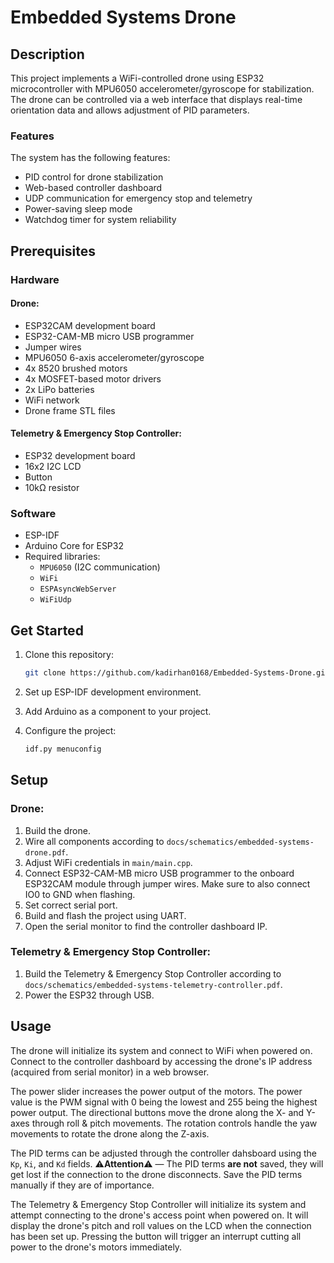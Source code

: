 # Embedded Systems Drone

## Description

This project implements a WiFi-controlled drone using ESP32 microcontroller with MPU6050 accelerometer/gyroscope for stabilization. The drone can be controlled via a web interface that displays real-time orientation data and allows adjustment of PID parameters.

### Features

The system has the following features:

- PID control for drone stabilization
- Web-based controller dashboard
- UDP communication for emergency stop and telemetry
- Power-saving sleep mode
- Watchdog timer for system reliability

## Prerequisites

### Hardware

#### Drone:
- ESP32CAM development board
- ESP32-CAM-MB micro USB programmer
- Jumper wires
- MPU6050 6-axis accelerometer/gyroscope
- 4x 8520 brushed motors
- 4x MOSFET-based motor drivers
- 2x LiPo batteries
- WiFi network
- Drone frame STL files

#### Telemetry & Emergency Stop Controller:
- ESP32 development board
- 16x2 I2C LCD
- Button
- 10kΩ resistor

### Software

- ESP-IDF
- Arduino Core for ESP32
- Required libraries:
  - `MPU6050` (I2C communication)
  - `WiFi`
  - `ESPAsyncWebServer`
  - `WiFiUdp`

## Get Started

1. Clone this repository:
   ```bash
   git clone https://github.com/kadirhan0168/Embedded-Systems-Drone.git
   ```
2. Set up ESP-IDF development environment.
3. Add Arduino as a component to your project.
4. Configure the project:

   ```bash
   idf.py menuconfig
   ```

## Setup

### Drone:

1. Build the drone.
2. Wire all components according to `docs/schematics/embedded-systems-drone.pdf`.
3. Adjust WiFi credentials in `main/main.cpp`.
4. Connect ESP32-CAM-MB micro USB programmer to the onboard ESP32CAM module through jumper wires. Make sure to also connect IO0 to GND when flashing.
5. Set correct serial port.
6. Build and flash the project using UART.
7. Open the serial monitor to find the controller dashboard IP.

### Telemetry & Emergency Stop Controller:

1. Build the Telemetry & Emergency Stop Controller according to `docs/schematics/embedded-systems-telemetry-controller.pdf`.
2. Power the ESP32 through USB.

## Usage

The drone will initialize its system and connect to WiFi when powered on. Connect to the controller dashboard by accessing the drone's IP address (acquired from serial monitor) in a web browser. 

The power slider increases the power output of the motors. The power value is the PWM signal with 0 being the lowest and 255 being the highest power output. The directional buttons move the drone along the X- and Y-axes through roll & pitch movements. The rotation controls handle the yaw movements to rotate the drone along the Z-axis.

The PID terms can be adjusted through the controller dahsboard using the `Kp`, `Ki`, and `Kd` fields. :warning:**Attention**:warning: — The PID terms **are not** saved, they will get lost if the connection to the drone disconnects. Save the PID terms manually if they are of importance.

The Telemetry & Emergency Stop Controller will initialize its system and attempt connecting to the drone's access point when powered on. It will display the drone's pitch and roll values on the LCD when the connection has been set up. Pressing the button will trigger an interrupt cutting all power to the drone's motors immediately.